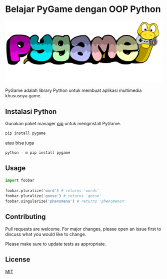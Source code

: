 # Belajar PyGame dengan OOP Python
<img src="../img/pygame.png">

PyGame adalah library Python untuk membuat aplikasi multimedia khususnya game.

## Instalasi Python

Gunakan paket manager [pip](https://pip.pypa.io/en/stable/) untuk menginstall PyGame.

```bash
pip install pygame
```

atau bisa juga
```bash
python - m pip install pygame
```


## Usage

```python
import foobar

foobar.pluralize('word') # returns 'words'
foobar.pluralize('goose') # returns 'geese'
foobar.singularize('phenomena') # returns 'phenomenon'
```

## Contributing
Pull requests are welcome. For major changes, please open an issue first to discuss what you would like to change.

Please make sure to update tests as appropriate.

## License
[MIT](https://choosealicense.com/licenses/mit/)
